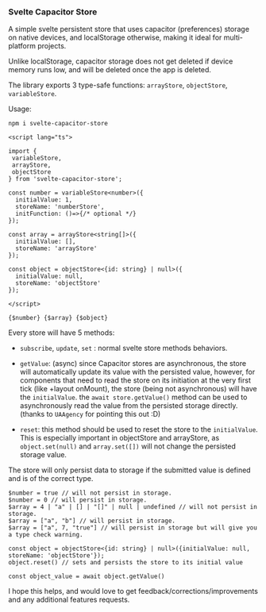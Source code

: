 ### Svelte Capacitor Store
A simple svelte persistent store that uses capacitor (preferences) storage on native devices, and localStorage otherwise, making it ideal for multi-platform projects.

Unlike localStorage, capacitor storage does not get deleted if device memory runs low, and will be deleted once the app is deleted.

The library exports 3 type-safe functions: `arrayStore`, `objectStore`, `variableStore`.

Usage:
```
npm i svelte-capacitor-store
```
```
<script lang="ts">

import {
 variableStore,
 arrayStore,
 objectStore
} from 'svelte-capacitor-store';

const number = variableStore<number>({
  initialValue: 1,
  storeName: 'numberStore',
  initFunction: ()=>{/* optional */}
});

const array = arrayStore<string[]>({
  initialValue: [],
  storeName: 'arrayStore'
});

const object = objectStore<{id: string} | null>({
  initialValue: null,
  storeName: 'objectStore'
});

</script>

{$number} {$array} {$object}
```

Every store will have 5 methods:
- `subscribe`, `update`, `set` : normal svelte store methods behaviors.


- `getValue`: (async) since Capacitor stores are asynchronous, the store will automatically update its value with the persisted value, however, for components that need to read the store on its initiation at the very first tick (like +layout onMount), the store (being not asynchronous) will have the `initialValue`. the `await store.getValue()` method can be used to asynchronously read the value from the persisted storage directly. (thanks to `UAAgency` for pointing this out :D)

- `reset`: this method should be used to reset the store to the `initialValue`. This is especially important in objectStore and arrayStore, as `object.set(null)` and `array.set([])` will not change the persisted storage value.

The store will only persist data to storage if the submitted value is defined and is of the correct type.
```
$number = true // will not persist in storage.
$number = 0 // will persist in storage.
$array = 4 | "a" | [] | "[]" | null | undefined // will not persist in storage.
$array = ["a", "b"] // will persist in storage.
$array = ["a", 7, "true"] // will persist in storage but will give you a type check warning.

const object = objectStore<{id: string} | null>({initialValue: null, storeName: 'objectStore'});
object.reset() // sets and persists the store to its initial value

const object_value = await object.getValue()
```

I hope this helps, and would love to get feedback/corrections/improvements and any additional features requests.